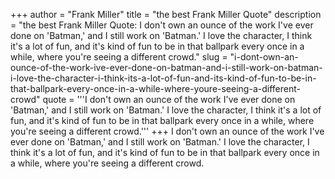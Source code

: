 +++
author = "Frank Miller"
title = "the best Frank Miller Quote"
description = "the best Frank Miller Quote: I don't own an ounce of the work I've ever done on 'Batman,' and I still work on 'Batman.' I love the character, I think it's a lot of fun, and it's kind of fun to be in that ballpark every once in a while, where you're seeing a different crowd."
slug = "i-dont-own-an-ounce-of-the-work-ive-ever-done-on-batman-and-i-still-work-on-batman-i-love-the-character-i-think-its-a-lot-of-fun-and-its-kind-of-fun-to-be-in-that-ballpark-every-once-in-a-while-where-youre-seeing-a-different-crowd"
quote = '''I don't own an ounce of the work I've ever done on 'Batman,' and I still work on 'Batman.' I love the character, I think it's a lot of fun, and it's kind of fun to be in that ballpark every once in a while, where you're seeing a different crowd.'''
+++
I don't own an ounce of the work I've ever done on 'Batman,' and I still work on 'Batman.' I love the character, I think it's a lot of fun, and it's kind of fun to be in that ballpark every once in a while, where you're seeing a different crowd.
